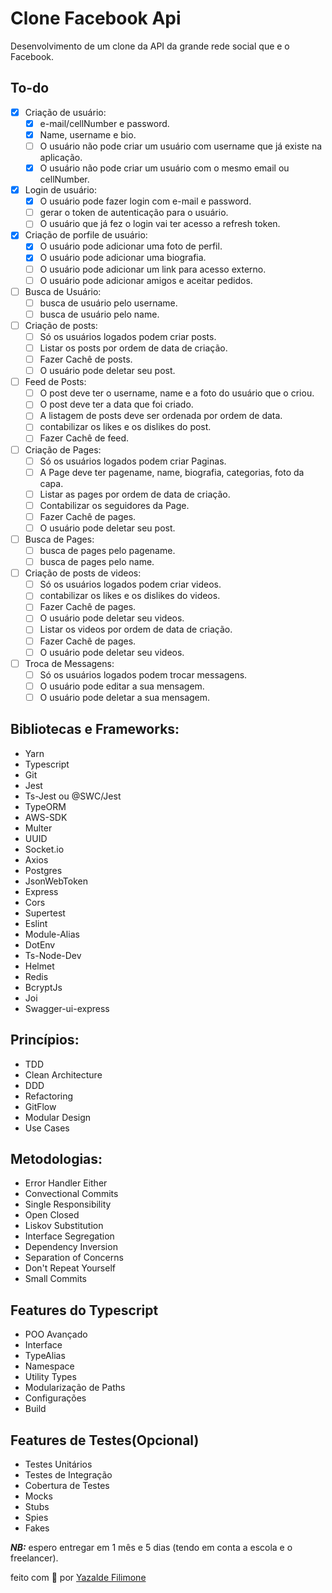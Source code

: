 # Clone Facebook Api

Desenvolvimento de um clone da API da grande rede social que e o Facebook.

## To-do

- [x] Criação de usuário:
  - [x] e-mail/cellNumber e password.
  - [x] Name, username e bio.
  - [ ] O usuário não pode criar um usuário com username que já existe na aplicação.
  - [x] O usuário não pode criar um usuário com o mesmo email ou cellNumber.
- [x] Login de usuário:
  - [x] O usuário pode fazer login com e-mail e password.
  - [ ] gerar o token de autenticação para o usuário.
  - [ ] O usuário que já fez o login vai ter acesso a refresh token.
- [x] Criação de porfile de usuário:
  - [x] O usuário pode adicionar uma foto de perfil.
  - [x] O usuário pode adicionar uma biografia.
  - [ ] O usuário pode adicionar um link para acesso externo.
  - [ ] O usuário pode adicionar amigos e aceitar pedidos.
- [ ] Busca de Usuário:
  - [ ] busca de usuário pelo username.
  - [ ] busca de usuário pelo name.
- [ ] Criação de posts:
  - [ ] Só os usuários logados podem criar posts.
  - [ ] Listar os posts por ordem de data de criação.
  - [ ] Fazer Cachê de posts.
  - [ ] O usuário pode deletar seu post.
- [ ] Feed de Posts:
  - [ ] O post deve ter o username, name e a foto do usuário que o criou.
  - [ ] O post deve ter a data que foi criado.
  - [ ] A listagem de posts deve ser ordenada por ordem de data.
  - [ ] contabilizar os likes e os dislikes do post.
  - [ ] Fazer Cachê de feed.
- [ ] Criação de Pages:
  - [ ] Só os usuários logados podem criar Paginas.
  - [ ] A Page deve ter pagename, name, biografia, categorias, foto da capa.
  - [ ] Listar as pages por ordem de data de criação.
  - [ ] Contabilizar os seguidores da Page.
  - [ ] Fazer Cachê de pages.
  - [ ] O usuário pode deletar seu post.
- [ ] Busca de Pages:
  - [ ] busca de pages pelo pagename.
  - [ ] busca de pages pelo name.
- [ ] Criação de posts de videos:
  - [ ] Só os usuários logados podem criar videos.
  - [ ] contabilizar os likes e os dislikes do videos.
  - [ ] Fazer Cachê de pages.
  - [ ] O usuário pode deletar seu videos.
  - [ ] Listar os videos por ordem de data de criação.
  - [ ] Fazer Cachê de pages.
  - [ ] O usuário pode deletar seu videos.
- [ ] Troca de Messagens:
  - [ ] Só os usuários logados podem trocar messagens.
  - [ ] O usuário pode editar a sua mensagem.
  - [ ] O usuário pode deletar a sua mensagem.

## Bibliotecas e Frameworks:

- Yarn
- Typescript
- Git
- Jest
- Ts-Jest ou @SWC/Jest
- TypeORM
- AWS-SDK
- Multer
- UUID
- Socket.io
- Axios
- Postgres
- JsonWebToken
- Express
- Cors
- Supertest
- Eslint
- Module-Alias
- DotEnv
- Ts-Node-Dev
- Helmet
- Redis
- BcryptJs
- Joi
- Swagger-ui-express

## Princípios:

- TDD
- Clean Architecture
- DDD
- Refactoring
- GitFlow
- Modular Design
- Use Cases

## Metodologias:

- Error Handler Either
- Convectional Commits
- Single Responsibility
- Open Closed
- Liskov Substitution
- Interface Segregation
- Dependency Inversion
- Separation of Concerns
- Don't Repeat Yourself
- Small Commits

## Features do Typescript

- POO Avançado
- Interface
- TypeAlias
- Namespace
- Utility Types
- Modularização de Paths
- Configurações
- Build

## Features de Testes(Opcional)

- Testes Unitários
- Testes de Integração
- Cobertura de Testes
- Mocks
- Stubs
- Spies
- Fakes

**_NB:_** espero entregar em 1 mês e 5 dias (tendo em conta a escola e o freelancer).

feito com 💙 por [Yazalde Filimone](https://github.com/yazaldefilimonepinto)
